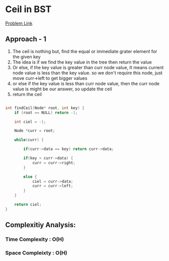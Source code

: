 # Ceil in BST

[Problem Link](https://www.geeksforgeeks.org/problems/implementing-ceil-in-bst/1)

## Approach - 1

1. The ceil is nothing but, find the equal or immediate grater element for the given key
2. The idea is if we find the key value in the tree then return the value
3. Or else, if the key value is greater than curr node value, It means current node value is less than the key value. so we don't require this node, just move curr->left to get bigger values
4. or else if the key value is less than curr node value, then the curr node value is might be our answer, so update the ceil
5. return the ceil

```c++

int findCeil(Node* root, int key) {
    if (root == NULL) return -1;

    int ciel = -1;

    Node *curr = root;

    while(curr) {

        if(curr->data == key) return curr->data;

        if(key > curr->data) {
            curr = curr->right;
        }

        else {
            ciel = curr->data;
            curr = curr->left;
        }
    }

    return ciel;
}

```

## Complexitiy Analysis:

### Time Complexity : O(H)

### Space Compleixty : O(H)
